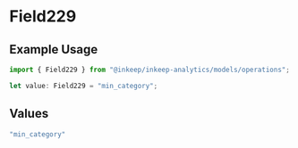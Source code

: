 # Field229

## Example Usage

```typescript
import { Field229 } from "@inkeep/inkeep-analytics/models/operations";

let value: Field229 = "min_category";
```

## Values

```typescript
"min_category"
```